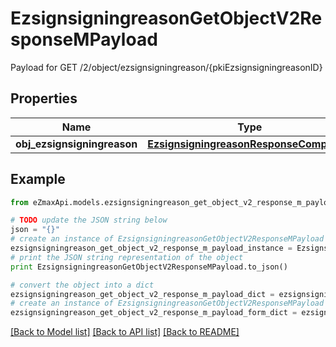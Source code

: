 # EzsignsigningreasonGetObjectV2ResponseMPayload

Payload for GET /2/object/ezsignsigningreason/{pkiEzsignsigningreasonID}

## Properties

Name | Type | Description | Notes
------------ | ------------- | ------------- | -------------
**obj_ezsignsigningreason** | [**EzsignsigningreasonResponseCompound**](EzsignsigningreasonResponseCompound.md) |  | 

## Example

```python
from eZmaxApi.models.ezsignsigningreason_get_object_v2_response_m_payload import EzsignsigningreasonGetObjectV2ResponseMPayload

# TODO update the JSON string below
json = "{}"
# create an instance of EzsignsigningreasonGetObjectV2ResponseMPayload from a JSON string
ezsignsigningreason_get_object_v2_response_m_payload_instance = EzsignsigningreasonGetObjectV2ResponseMPayload.from_json(json)
# print the JSON string representation of the object
print EzsignsigningreasonGetObjectV2ResponseMPayload.to_json()

# convert the object into a dict
ezsignsigningreason_get_object_v2_response_m_payload_dict = ezsignsigningreason_get_object_v2_response_m_payload_instance.to_dict()
# create an instance of EzsignsigningreasonGetObjectV2ResponseMPayload from a dict
ezsignsigningreason_get_object_v2_response_m_payload_form_dict = ezsignsigningreason_get_object_v2_response_m_payload.from_dict(ezsignsigningreason_get_object_v2_response_m_payload_dict)
```
[[Back to Model list]](../README.md#documentation-for-models) [[Back to API list]](../README.md#documentation-for-api-endpoints) [[Back to README]](../README.md)


